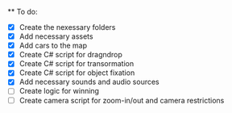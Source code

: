 ** To do:
- [x] Create the nexessary folders
- [x] Add necessary assets
- [x] Add cars to the map
- [x] Create C# script for dragndrop
- [x] Create C# script for transormation
- [x] Create C# script for object fixation
- [x] Add necessary sounds and audio sources
- [ ] Create logic for winning
- [ ] Create camera script for zoom-in/out and camera restrictions 

